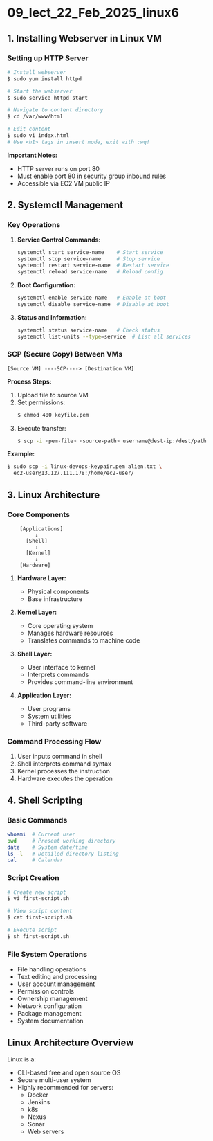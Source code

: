 # 09_lect_22_Feb_2025_linux6

## 1. Installing Webserver in Linux VM

### Setting up HTTP Server
```bash
# Install webserver
$ sudo yum install httpd

# Start the webserver
$ sudo service httpd start

# Navigate to content directory
$ cd /var/www/html

# Edit content
$ sudo vi index.html
# Use <h1> tags in insert mode, exit with :wq!
```

**Important Notes:**
- HTTP server runs on port 80
- Must enable port 80 in security group inbound rules
- Accessible via EC2 VM public IP

## 2. Systemctl Management

### Key Operations
1. **Service Control Commands:**
   ```bash
   systemctl start service-name    # Start service
   systemctl stop service-name     # Stop service
   systemctl restart service-name  # Restart service
   systemctl reload service-name   # Reload config
   ```

2. **Boot Configuration:**
   ```bash
   systemctl enable service-name   # Enable at boot
   systemctl disable service-name  # Disable at boot
   ```

3. **Status and Information:**
   ```bash
   systemctl status service-name   # Check status
   systemctl list-units --type=service  # List all services
   ```

### SCP (Secure Copy) Between VMs

```
[Source VM] ----SCP----> [Destination VM]
```

**Process Steps:**
1. Upload file to source VM
2. Set permissions:
   ```bash
   $ chmod 400 keyfile.pem
   ```
3. Execute transfer:
   ```bash
   $ scp -i <pem-file> <source-path> username@dest-ip:/dest/path
   ```

**Example:**
```bash
$ sudo scp -i linux-devops-keypair.pem alien.txt \
  ec2-user@13.127.111.178:/home/ec2-user/
```

## 3. Linux Architecture

### Core Components

```
    [Applications]
         ↓
      [Shell]
         ↓
      [Kernel]
         ↓
    [Hardware]
```

1. **Hardware Layer:**
   - Physical components
   - Base infrastructure

2. **Kernel Layer:**
   - Core operating system
   - Manages hardware resources
   - Translates commands to machine code

3. **Shell Layer:**
   - User interface to kernel
   - Interprets commands
   - Provides command-line environment

4. **Application Layer:**
   - User programs
   - System utilities
   - Third-party software

### Command Processing Flow
1. User inputs command in shell
2. Shell interprets command syntax
3. Kernel processes the instruction
4. Hardware executes the operation

## 4. Shell Scripting

### Basic Commands
```bash
whoami  # Current user
pwd     # Present working directory
date    # System date/time
ls -l   # Detailed directory listing
cal     # Calendar
```

### Script Creation
```bash
# Create new script
$ vi first-script.sh

# View script content
$ cat first-script.sh

# Execute script
$ sh first-script.sh
```

### File System Operations
- File handling operations
- Text editing and processing
- User account management
- Permission controls
- Ownership management
- Network configuration
- Package management
- System documentation

## Linux Architecture Overview

Linux is a:
- CLI-based free and open source OS
- Secure multi-user system
- Highly recommended for servers:
  - Docker
  - Jenkins
  - k8s
  - Nexus
  - Sonar
  - Web servers